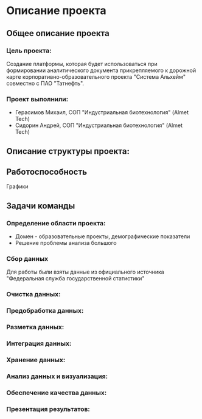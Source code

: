# Описание проекта
## Общее описание проекта
### Цель проекта:
Создание платформы, которая будет использоваться при формировании аналитического документа прикрепляемого к дорожной карте корпоративно-образовательного проекта "Система Альхейм" совместно с ПАО "Татнефть".
### Проект выполнили:
- Герасимов Михаил, СОП "Индустриальная биотехнология" (Almet Tech)
- Сидорин Андрей, СОП "Индустриальная биотехнология" (Almet Tech)
## Описание структуры проекта:

## Работоспособность
Графики
## Задачи команды
### Определение области проекта:
- Домен - образовательные проекты, демографические показатели
- Решение проблемы анализа большого 
### Сбор данных
Для работы были взяты данные из официального источника "Федеральная служба государственной статистики"
### Очистка данных:

### Предобработка данных:

### Разметка данных:

### Интеграция данных:

### Хранение данных:

### Анализ данных и визуализация:

### Обеспечение качества данных:

### Презентация результатов:
